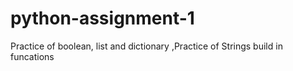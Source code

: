 # python-assignment-1
Practice of boolean, list and dictionary
,Practice of Strings build in funcations
